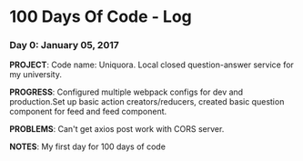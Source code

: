 # 100 Days Of Code - Log

### Day 0: January 05, 2017

**PROJECT**: Code name: Uniquora. Local closed question-answer service for my university.

**PROGRESS**: Configured multiple webpack configs for dev and production.Set up basic action creators/reducers, created basic question component for feed and feed component.

**PROBLEMS**: Can't get axios post work with CORS server.

**NOTES**: My first day for 100 days of code
